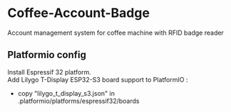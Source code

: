 # Coffee-Account-Badge
Account management system for coffee machine with RFID badge reader

## Platformio config
Install Espressif 32 platform.<br>
Add Lilygo T-Display ESP32-S3 board support to PlatformIO :
- copy "lilygo_t_display_s3.json" in .platformio/platforms/espressif32/boards